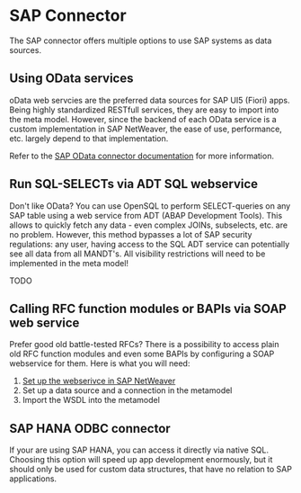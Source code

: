 # SAP Connector

The SAP connector offers multiple options to use SAP systems as data sources.

## Using OData services

oData web servcies are the preferred data sources for SAP UI5 (Fiori) apps. Being highly standardized RESTfull services, they are easy to import into the meta model. However, since the backend of each OData service is a custom implementation in SAP NetWeaver, the ease of use, performance, etc. largely depend to that implementation.

Refer to the [SAP OData connector documentation](Connecting_via_oData/index.md) for more information.

## Run SQL-SELECTs via ADT SQL webservice

Don't like OData? You can use OpenSQL to perform SELECT-queries on any SAP table using a web service from ADT (ABAP Development Tools). This allows to quickly fetch any data - even complex JOINs, subselects, etc. are no problem. However, this method bypasses a lot of SAP security regulations: any user, having access to the SQL ADT service can potentially see all data from all MANDT's. All visibility restrictions will need to be implemented in the meta model!

TODO

## Calling RFC function modules or BAPIs via SOAP web service

Prefer good old battle-tested RFCs? There is a possibility to access plain old RFC function modules and even some BAPIs by configuring a SOAP webservice for them. Here is what you will need:

1. [Set up the webserivce in SAP NetWeaver](Connecting_via_RFC_webservice/setting_up_rfc_webservice.md)
2. Set up a data source and a connection in the metamodel
3. Import the WSDL into the metamodel

## SAP HANA ODBC connector

If your are using SAP HANA, you can access it directly via native SQL. Choosing this option will speed up app development enormously, but it should only be used for custom data structures, that have no relation to SAP applications.